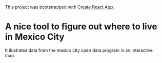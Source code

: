This project was bootstrapped with [Create React App](https://github.com/facebook/create-react-app).

# A nice tool to figure out where to live in Mexico City

It ilustrates data from the mexico city open data program in an interactive map
